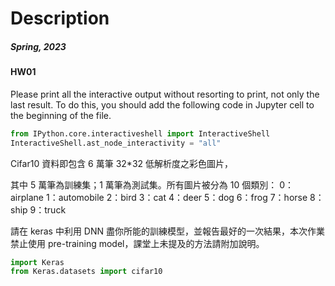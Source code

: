 # Description
##### Spring, 2023
#### HW01
Please print all the interactive output without resorting to print, not only the last result. To do this, you should add the following code in Jupyter cell to the beginning of the file.
```py
from IPython.core.interactiveshell import InteractiveShell
InteractiveShell.ast_node_interactivity = "all"
```
Cifar10 資料即包含 6 萬筆 32*32 低解析度之彩色圖片，

其中 5 萬筆為訓練集；1 萬筆為測試集。所有圖片被分為 10 個類別：
0：airplane 1：automobile 2：bird 3：cat 4：deer
5：dog 6：frog 7：horse 8：ship 9：truck

請在 keras 中利用 DNN 盡你所能的訓練模型，並報告最好的一次結果，本次作業禁止使用 pre-training model，課堂上未提及的方法請附加說明。
```py
import Keras
from Keras.datasets import cifar10
```
